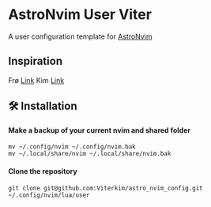 # AstroNvim User Viter 

A user configuration template for [AstroNvim](https://github.com/AstroNvim/AstroNvim)

## Inspiration
Frø [Link](https://github.com/FrederikBRoth/AstroVim-Config)
Kim [Link](https://github.com/IIamaseconds/astro_config)


## 🛠️ Installation

#### Make a backup of your current nvim and shared folder

```shell
mv ~/.config/nvim ~/.config/nvim.bak
mv ~/.local/share/nvim ~/.local/share/nvim.bak
```

#### Clone the repository

```shell
git clone git@github.com:Viterkim/astro_nvim_config.git ~/.config/nvim/lua/user
```

